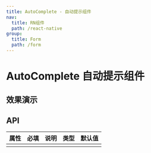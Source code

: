 ```yaml
---
title: AutoComplete - 自动提示组件
nav:
  title: RN组件
  path: /react-native
group:
  title: Form
  path: /form
---
```


# AutoComplete 自动提示组件

## 效果演示

## API

| 属性 | 必填 | 说明 | 类型 | 默认值 |
| ---- | ---- | ---- | ---- | ------ |
|      |      |      |      |        |
